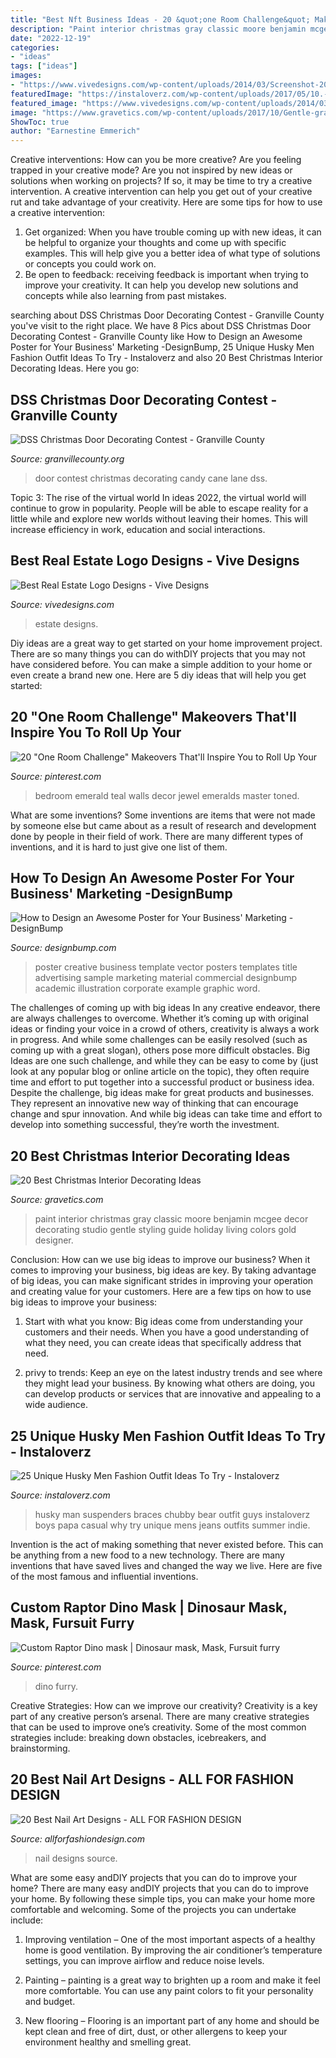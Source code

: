 ```yaml
---
title: "Best Nft Business Ideas - 20 &quot;one Room Challenge&quot; Makeovers That&#039;ll Inspire You To Roll Up Your"
description: "Paint interior christmas gray classic moore benjamin mcgee decor decorating studio gentle styling guide holiday living colors gold designer"
date: "2022-12-19"
categories:
- "ideas"
tags: ["ideas"]
images:
- "https://www.vivedesigns.com/wp-content/uploads/2014/03/Screenshot-2013-12-06-13.49.33.png"
featuredImage: "https://instaloverz.com/wp-content/uploads/2017/05/10.-Husky-Men-Fashion.jpg"
featured_image: "https://www.vivedesigns.com/wp-content/uploads/2014/03/Screenshot-2013-12-06-13.49.33.png"
image: "https://www.gravetics.com/wp-content/uploads/2017/10/Gentle-gray-paint-color-by-Benjamin-Moore.jpg"
ShowToc: true
author: "Earnestine Emmerich"
---
```



Creative interventions: How can you be more creative?
Are you feeling trapped in your creative mode? Are you not inspired by new ideas or solutions when working on projects? If so, it may be time to try a creative intervention. A creative intervention can help you get out of your creative rut and take advantage of your creativity. Here are some tips for how to use a creative intervention: 
1. Get organized: When you have trouble coming up with new ideas, it can be helpful to organize your thoughts and come up with specific examples. This will help give you a better idea of what type of solutions or concepts you could work on. 
2. Be open to feedback: receiving feedback is important when trying to improve your creativity. It can help you develop new solutions and concepts while also learning from past mistakes. 

	

		
searching about DSS Christmas Door Decorating Contest - Granville County you've visit to the right place. We have 8 Pics about DSS Christmas Door Decorating Contest - Granville County like How to Design an Awesome Poster for Your Business&#039; Marketing -DesignBump, 25 Unique Husky Men Fashion Outfit Ideas To Try - Instaloverz and also 20 Best Christmas Interior Decorating Ideas. Here you go:
		
    
## DSS Christmas Door Decorating Contest - Granville County

<img loading=lazy src="https://www.granvillecounty.org/wp-content/uploads/2017/12/candy-cane-lane.jpg" onerror="this.onerror=null;this.src='https://tse1.mm.bing.net/th?id=OIP.6Jf7Ie8r_rjw6gWOEASYtgHaJ4&amp;pid=15.1';" alt="DSS Christmas Door Decorating Contest - Granville County">

_Source: granvillecounty.org_

>door contest christmas decorating candy cane lane dss. 

	

Topic 3: The rise of the virtual world
In ideas 2022, the virtual world will continue to grow in popularity. People will be able to escape reality for a little while and explore new worlds without leaving their homes. This will increase efficiency in work, education and social interactions.

    
## Best Real Estate Logo Designs - Vive Designs

<img loading=lazy src="https://www.vivedesigns.com/wp-content/uploads/2014/03/Screenshot-2013-12-06-13.49.33.png" onerror="this.onerror=null;this.src='https://tse1.mm.bing.net/th?id=OIP.bVj-3slWquyLFAA5ulAijAHaFb&amp;pid=15.1';" alt="Best Real Estate Logo Designs - Vive Designs">

_Source: vivedesigns.com_

>estate designs. 

	

Diy ideas are a great way to get started on your home improvement project. There are so many things you can do withDIY projects that you may not have considered before. You can make a simple addition to your home or even create a brand new one. Here are 5 diy ideas that will help you get started:

    
## 20 &quot;One Room Challenge&quot; Makeovers That&#039;ll Inspire You To Roll Up Your

<img loading=lazy src="https://i.pinimg.com/736x/54/cd/75/54cd757223aedc5583bf657d8a179fb9--emerald-bedroom-emeralds.jpg" onerror="this.onerror=null;this.src='https://tse1.mm.bing.net/th?id=OIP.MsZLjp1pe3P8E2LuVqbRhQHaLH&amp;pid=15.1';" alt="20 &quot;One Room Challenge&quot; Makeovers That&#039;ll Inspire You to Roll Up Your">

_Source: pinterest.com_

>bedroom emerald teal walls decor jewel emeralds master toned. 

	

What are some inventions?
Some inventions are items that were not made by someone else but came about as a result of research and development done by people in their field of work. There are many different types of inventions, and it is hard to just give one list of them.

    
## How To Design An Awesome Poster For Your Business&#039; Marketing -DesignBump

<img loading=lazy src="https://cdn.designbump.com/wp-content/uploads/2018/01/businessposter.jpg" onerror="this.onerror=null;this.src='https://tse4.mm.bing.net/th?id=OIP.cwqLXVLShmLWAax_BPZD5gHaLu&amp;pid=15.1';" alt="How to Design an Awesome Poster for Your Business&#039; Marketing -DesignBump">

_Source: designbump.com_

>poster creative business template vector posters templates title advertising sample marketing material commercial designbump academic illustration corporate example graphic word. 

	

The challenges of coming up with big ideas
In any creative endeavor, there are always challenges to overcome. Whether it’s coming up with original ideas or finding your voice in a crowd of others, creativity is always a work in progress. And while some challenges can be easily resolved (such as coming up with a great slogan), others pose more difficult obstacles. Big Ideas are one such challenge, and while they can be easy to come by (just look at any popular blog or online article on the topic), they often require time and effort to put together into a successful product or business idea.
Despite the challenge, big ideas make for great products and businesses. They represent an innovative new way of thinking that can encourage change and spur innovation. And while big ideas can take time and effort to develop into something successful, they’re worth the investment.

    
## 20 Best Christmas Interior Decorating Ideas

<img loading=lazy src="https://www.gravetics.com/wp-content/uploads/2017/10/Gentle-gray-paint-color-by-Benjamin-Moore.jpg" onerror="this.onerror=null;this.src='https://tse2.mm.bing.net/th?id=OIP.JEy8avMn2LnYQyCdQgycngHaLH&amp;pid=15.1';" alt="20 Best Christmas Interior Decorating Ideas">

_Source: gravetics.com_

>paint interior christmas gray classic moore benjamin mcgee decor decorating studio gentle styling guide holiday living colors gold designer. 

	

Conclusion: How can we use big ideas to improve our business?
When it comes to improving your business, big ideas are key. By taking advantage of big ideas, you can make significant strides in improving your operation and creating value for your customers. Here are a few tips on how to use big ideas to improve your business:
1. Start with what you know: Big ideas come from understanding your customers and their needs. When you have a good understanding of what they need, you can create ideas that specifically address that need.

2. privy to trends: Keep an eye on the latest industry trends and see where they might lead your business. By knowing what others are doing, you can develop products or services that are innovative and appealing to a wide audience.


    
## 25 Unique Husky Men Fashion Outfit Ideas To Try - Instaloverz

<img loading=lazy src="https://instaloverz.com/wp-content/uploads/2017/05/10.-Husky-Men-Fashion.jpg" onerror="this.onerror=null;this.src='https://tse4.mm.bing.net/th?id=OIP.sRCPPt2_a9D1xC1Yk1IlWAHaJ4&amp;pid=15.1';" alt="25 Unique Husky Men Fashion Outfit Ideas To Try - Instaloverz">

_Source: instaloverz.com_

>husky man suspenders braces chubby bear outfit guys instaloverz boys papa casual why try unique mens jeans outfits summer indie. 

	

Invention is the act of making something that never existed before. This can be anything from a new food to a new technology. There are many inventions that have saved lives and changed the way we live. Here are five of the most famous and influential inventions.

    
## Custom Raptor Dino Mask | Dinosaur Mask, Mask, Fursuit Furry

<img loading=lazy src="https://i.pinimg.com/736x/94/1a/65/941a659341317f8ea44e55faa2b1cc63.jpg" onerror="this.onerror=null;this.src='https://tse2.mm.bing.net/th?id=OIP.rlitDTu8bgUqFGx7uum9IQHaJ3&amp;pid=15.1';" alt="Custom Raptor Dino mask | Dinosaur mask, Mask, Fursuit furry">

_Source: pinterest.com_

>dino furry. 

	

Creative Strategies: How can we improve our creativity?
Creativity is a key part of any creative person’s arsenal. There are many creative strategies that can be used to improve one’s creativity. Some of the most common strategies include: breaking down obstacles, icebreakers, and brainstorming.

    
## 20 Best Nail Art Designs - ALL FOR FASHION DESIGN

<img loading=lazy src="https://allforfashiondesign.com/wp-content/uploads/2013/11/ma-8-600x899.jpg" onerror="this.onerror=null;this.src='https://tse4.mm.bing.net/th?id=OIP.rRVb9-NYqJMz2HwQXwAxZwHaLG&amp;pid=15.1';" alt="20 Best Nail Art Designs - ALL FOR FASHION DESIGN">

_Source: allforfashiondesign.com_

>nail designs source. 

	

What are some easy andDIY projects that you can do to improve your home?
There are many easy andDIY projects that you can do to improve your home. By following these simple tips, you can make your home more comfortable and welcoming. Some of the projects you can undertake include:
1. Improving ventilation – One of the most important aspects of a healthy home is good ventilation. By improving the air conditioner’s temperature settings, you can improve airflow and reduce noise levels.

2. Painting – painting is a great way to brighten up a room and make it feel more comfortable. You can use any paint colors to fit your personality and budget.

3. New flooring – Flooring is an important part of any home and should be kept clean and free of dirt, dust, or other allergens to keep your environment healthy and smelling great.

